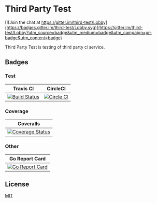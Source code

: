 # Third Party Test

[![Join the chat at https://gitter.im/third-test/Lobby](https://badges.gitter.im/third-test/Lobby.svg)](https://gitter.im/third-test/Lobby?utm_source=badge&utm_medium=badge&utm_campaign=pr-badge&utm_content=badge)

Third Party Test is testing of third party ci service.

## Badges

### Test

| Travis CI | CircleCI |
|:--:|:--:|
| [![Build Status](https://travis-ci.org/178inaba/third-test.svg?branch=master)](https://travis-ci.org/178inaba/third-test) | [![Circle CI](https://circleci.com/gh/178inaba/third-test.svg?style=svg)](https://circleci.com/gh/178inaba/third-test) |

### Coverage

| Coveralls |
|:--:|
| [![Coverage Status](https://coveralls.io/repos/178inaba/third-test/badge.svg?branch=master&service=github)](https://coveralls.io/github/178inaba/third-test?branch=master) |

### Other

| Go Report Card |
|:--:|
| [![Go Report Card](https://goreportcard.com/badge/github.com/178inaba/third-test)](https://goreportcard.com/report/github.com/178inaba/third-test) |

## License

[MIT](LICENSE)

